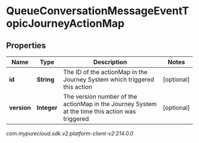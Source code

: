 # QueueConversationMessageEventTopicJourneyActionMap


## Properties

| Name | Type | Description | Notes |
| ------------ | ------------- | ------------- | ------------- |
| **id** | **String** | The ID of the actionMap in the Journey System which triggered this action |  [optional] |
| **version** | **Integer** | The version number of the actionMap in the Journey System at the time this action was triggered |  [optional] |




_com.mypurecloud.sdk.v2:platform-client-v2:214.0.0_
